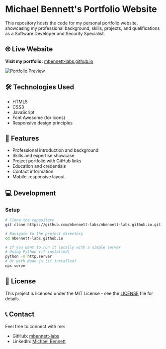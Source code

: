 # Michael Bennett's Portfolio Website

This repository hosts the code for my personal portfolio website, showcasing my professional background, skills, projects, and qualifications as a Software Developer and Security Specialist.

## 🌐 Live Website

**Visit my portfolio:** [mbennett-labs.github.io](https://mbennett-labs.github.io)

![Portfolio Preview](https://media.githubusercontent.com/media/mbennett-labs/mbennett-labs.github.io/master/portfolio-preview.png)

## 🛠️ Technologies Used

* HTML5
* CSS3
* JavaScript
* Font Awesome (for icons)
* Responsive design principles

## 🧰 Features

* Professional introduction and background
* Skills and expertise showcase
* Project portfolio with GitHub links
* Education and credentials
* Contact information
* Mobile-responsive layout

## 💻 Development

### Setup

```bash
# Clone the repository
git clone https://github.com/mbennett-labs/mbennett-labs.github.io.git

# Navigate to the project directory
cd mbennett-labs.github.io

# If you want to run it locally with a simple server
# Using Python (if installed)
python -m http.server
# Or with Node.js (if installed)
npx serve
```

## 📄 License

This project is licensed under the MIT License - see the [LICENSE](LICENSE) file for details.

## 📞 Contact

Feel free to connect with me:
* GitHub: [mbennett-labs](https://github.com/mbennett-labs)
* LinkedIn: [Michael Bennett](https://www.linkedin.com/in/michael-bennett-a29a93103/)
